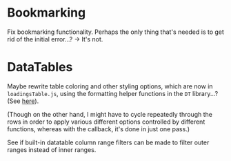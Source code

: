 # Bookmarking

Fix bookmarking functionality. Perhaps the only thing that's needed is to get
rid of the initial error...? → It's not.

# DataTables

Maybe rewrite table coloring and other styling options, which are now in
`loadingsTable.js`, using the formatting helper functions in the `DT`
library...? (See [here](https://rstudio.github.io/DT/functions.html)).

(Though on the other hand, I might have to cycle repeatedly through the rows
in order to apply various different options controlled by different functions,
whereas with the callback, it's done in just one pass.)

See if built-in datatable column range filters can be made to filter outer
ranges instead of inner ranges.